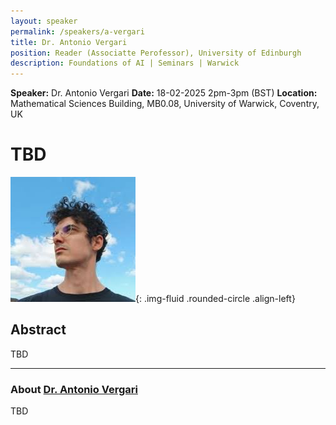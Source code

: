 ```yaml
---
layout: speaker
permalink: /speakers/a-vergari
title: Dr. Antonio Vergari
position: Reader (Associatte Perofessor), University of Edinburgh 
description: Foundations of AI | Seminars | Warwick
---
```


**Speaker:** Dr. Antonio Vergari
**Date:** 18-02-2025 2pm-3pm (BST)
**Location:** Mathematical Sciences Building, MB0.08, University of Warwick, Coventry, UK

# TBD

![Dr. Antonio Vergari](/assets/img/vergari.jpg){: .img-fluid .rounded-circle .align-left}

## Abstract

TBD

---

### About [Dr. Antonio Vergari](https://nolovedeeplearning.com)

TBD
